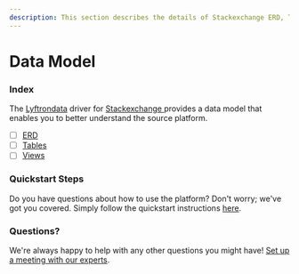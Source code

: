 ```yaml
---
description: This section describes the details of Stackexchange ERD, Tables, and Views.
---
```


# Data Model

### Index

The  [Lyftrondata](https://www.lyftrondata.com/) driver for [Stackexchange](https://www.lyftrondata.com/integration/stackexchange/)[ ](https://www.lyftrondata.com/integration/stackexchange/)provides a data model that enables you to better understand the source platform.

* [ ] [ERD](../../../business-analytics/stackexchange/data-model/erd.md)
* [ ] [Tables](../../../business-analytics/stackexchange/data-model/tables.md)
* [ ] [Views](../../../business-analytics/stackexchange/data-model/views.md)

### Quickstart Steps

Do you have questions about how to use the platform? Don't worry; we've got you covered. Simply follow the quickstart instructions [here](../../../../quickstart-steps.md).

### Questions? <a href="#questions" id="questions"></a>

We're always happy to help with any other questions you might have! [Set up a meeting with our experts](https://www.lyftrondata.com/book-a-meeting/).

